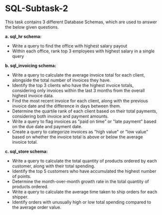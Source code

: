 # SQL-Subtask-2

This task contains 3 different Database Schemas, which are used to answer the below given questions.

**a. **sql_hr schema:****
- Write a query to find the office with highest salary payout
- Within each office, rank top 3 employees with highest salary in a single query
  
**b. sql_invoicing schema:**
- Write a query to calculate the average invoice total for each client, alongside the total number of invoices they have.
- Identify the top 3 clients who have the highest invoice totals, considering only invoices within the last 3 months from the overall highest invoice data.
- Find the most recent invoice for each client, along with the previous invoice date and the difference in days between them.
- Determine the quartile rank of each client based on their total payments, considering both invoice and payment amounts.
- Write a query to flag invoices as "paid on time" or "late payment" based on the due date and payment date.
- Create a query to categorize invoices as "high value" or "low value" based on whether the invoice total is above or below the average invoice total.


**c. **sql_store schema:****
- Write a query to calculate the total quantity of products ordered by each customer, along with their total spending.
- Identify the top 5 customers who have accumulated the highest number of points.
- Determine the month-over-month growth rate in the total quantity of products ordered.
- Write a query to calculate the average time taken to ship orders for each shipper.
- Identify orders with unusually high or low total spending compared to the average order value.
